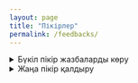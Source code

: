 ```yaml
---
layout: page
title: "Пікірлер"
permalink: /feedbacks/
---
```

<details>
  <summary>Бүкіл пікір жазбаларды көру</summary>
<iframe src="https://script.google.com/macros/s/AKfycbw9-1KyTktxS7Zpy8UuHrCGg9JcswyM9BPuoPmA7CFxJE8komHfIkZyteKIqHlkEJC7aw/exec" 
        width="100%" 
        height="500" 
        frameborder="0" 
        marginheight="0" 
        marginwidth="0" 
        style="border: 0">
    Жүктелуде…
  </iframe>
  </iframe>
</details>
          
<details>
  <summary>Жаңа пікір қалдыру</summary>
  <iframe src="https://docs.google.com/forms/d/e/1FAIpQLSfDLxah6fmeC2qXnN47bSCWKHb1ovvCcKKYPpi8Gas_XSZQYw/viewform?embedded=true" 
        width="100%" 
        height="430" 
        frameborder="0" 
        marginheight="0" 
        marginwidth="0" 
        style="border: 0">
    Жүктелуде…
  </iframe>
</details>
